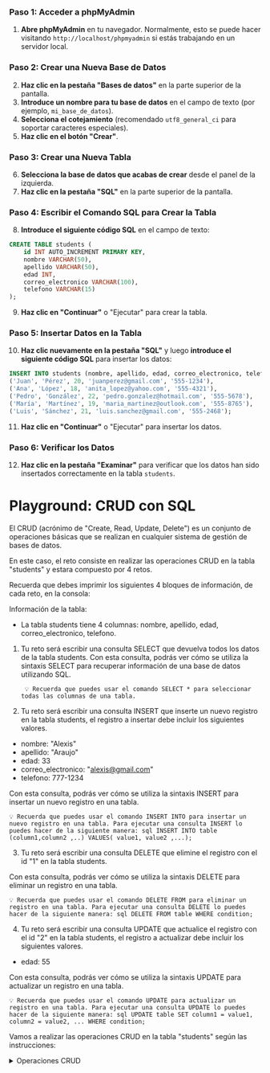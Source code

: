 
### Paso 1: Acceder a phpMyAdmin

1. **Abre phpMyAdmin** en tu navegador. Normalmente, esto se puede hacer visitando `http://localhost/phpmyadmin` si estás trabajando en un servidor local.

### Paso 2: Crear una Nueva Base de Datos

2. **Haz clic en la pestaña "Bases de datos"** en la parte superior de la pantalla.
3. **Introduce un nombre para tu base de datos** en el campo de texto (por ejemplo, `mi_base_de_datos`).
4. **Selecciona el cotejamiento** (recomendado `utf8_general_ci` para soportar caracteres especiales).
5. **Haz clic en el botón "Crear"**.

### Paso 3: Crear una Nueva Tabla

6. **Selecciona la base de datos que acabas de crear** desde el panel de la izquierda.
7. **Haz clic en la pestaña "SQL"** en la parte superior de la pantalla.

### Paso 4: Escribir el Comando SQL para Crear la Tabla

8. **Introduce el siguiente código SQL** en el campo de texto:

```sql
CREATE TABLE students (
    id INT AUTO_INCREMENT PRIMARY KEY,
    nombre VARCHAR(50),
    apellido VARCHAR(50),
    edad INT,
    correo_electronico VARCHAR(100),
    telefono VARCHAR(15)
);
```

9. **Haz clic en "Continuar"** o "Ejecutar" para crear la tabla.

### Paso 5: Insertar Datos en la Tabla

10. **Haz clic nuevamente en la pestaña "SQL"** y luego **introduce el siguiente código SQL** para insertar los datos:

```sql
INSERT INTO students (nombre, apellido, edad, correo_electronico, telefono) VALUES
('Juan', 'Pérez', 20, 'juanperez@gmail.com', '555-1234'),
('Ana', 'López', 18, 'anita_lopez@yahoo.com', '555-4321'),
('Pedro', 'González', 22, 'pedro.gonzalez@hotmail.com', '555-5678'),
('María', 'Martínez', 19, 'maria_martinez@outlook.com', '555-8765'),
('Luis', 'Sánchez', 21, 'luis.sanchez@gmail.com', '555-2468');
```

11. **Haz clic en "Continuar"** o "Ejecutar" para insertar los datos.

### Paso 6: Verificar los Datos

12. **Haz clic en la pestaña "Examinar"** para verificar que los datos han sido insertados correctamente en la tabla `students`.

# Playground: CRUD con SQL

El CRUD (acrónimo de "Create, Read, Update, Delete") es un conjunto de operaciones básicas que se realizan en cualquier sistema de gestión de bases de datos.

En este caso, el reto consiste en realizar las operaciones CRUD en la tabla "students" y estara compuesto por 4 retos.

Recuerda que debes imprimir los siguientes 4 bloques de información, de cada reto, en la consola:

Información de la tabla:
    
- La tabla students tiene 4 columnas: nombre, apellido, edad, correo_electronico, telefono.

1. Tu reto será escribir una consulta SELECT que devuelva todos los datos de la tabla students. Con esta consulta, podrás ver cómo se utiliza la sintaxis SELECT para recuperar información de una base de datos utilizando SQL.

        💡 Recuerda que puedes usar el comando SELECT * para seleccionar todas las columnas de una tabla.

2. Tu reto será escribir una consulta INSERT que inserte un nuevo registro en la tabla students, el registro a insertar debe incluir los siguientes valores.

- nombre: "Alexis"
- apellido: "Araujo"
- edad: 33
- correo_electronico: "alexis@gmail.com"
- telefono: 777-1234

Con esta consulta, podrás ver cómo se utiliza la sintaxis INSERT para insertar un nuevo registro en una tabla.

    💡 Recuerda que puedes usar el comando INSERT INTO para insertar un nuevo registro en una tabla. Para ejecutar una consulta INSERT lo puedes hacer de la siguiente manera: sql INSERT INTO table (column1,column2 ,..) VALUES( value1, value2 ,...);

3. Tu reto será escribir una consulta DELETE que elimine el registro con el id "1" en la tabla students.

Con esta consulta, podrás ver cómo se utiliza la sintaxis DELETE para eliminar un registro en una tabla.

    💡 Recuerda que puedes usar el comando DELETE FROM para eliminar un registro en una tabla. Para ejecutar una consulta DELETE lo puedes hacer de la siguiente manera: sql DELETE FROM table WHERE condition;

4. Tu reto será escribir una consulta UPDATE que actualice el registro con el id "2" en la tabla students, el registro a actualizar debe incluir los siguientes valores.

- edad: 55

Con esta consulta, podrás ver cómo se utiliza la sintaxis UPDATE para actualizar un registro en una tabla.

    💡 Recuerda que puedes usar el comando UPDATE para actualizar un registro en una tabla. Para ejecutar una consulta UPDATE lo puedes hacer de la siguiente manera: sql UPDATE table SET column1 = value1, column2 = value2, ... WHERE condition;

Vamos a realizar las operaciones CRUD en la tabla "students" según las instrucciones:

<details>
  <summary>Operaciones CRUD</summary>

 ### 1. SELECT: Consultar Todos los Datos de la Tabla

Para recuperar todos los datos de la tabla "students":

```sql
SELECT * FROM students;
```

### 2. INSERT: Insertar un Nuevo Registro en la Tabla

Para insertar un nuevo registro en la tabla "students" con los valores especificados:

```sql
INSERT INTO students (nombre, apellido, edad, correo_electronico, telefono) 
VALUES ('Alexis', 'Araujo', 33, 'alexis@gmail.com', '777-1234');
```

### 3. DELETE: Eliminar un Registro Específico de la Tabla

Para eliminar el registro con el `id` 1 en la tabla "students":

```sql
DELETE FROM students 
WHERE id = 1;
```

### 4. UPDATE: Actualizar un Registro Específico de la Tabla

Para actualizar la `edad` del registro con el `id` 2 en la tabla "students":

```sql
UPDATE students 
SET edad = 55 
WHERE id = 2;
```

### Resumen de Operaciones CRUD

- **SELECT:** Recuperar todos los registros.
- **INSERT:** Insertar un nuevo registro.
- **DELETE:** Eliminar un registro específico.
- **UPDATE:** Actualizar un registro específico.

Estos comandos SQL te permitirán realizar las operaciones básicas en la tabla "students". Puedes ejecutarlos en la consola de phpMyAdmin para ver los resultados.


Para recuperar todos los datos de la tabla "students":
  </details>



